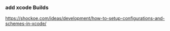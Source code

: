 ### add xcode Builds

https://shockoe.com/ideas/development/how-to-setup-configurations-and-schemes-in-xcode/
